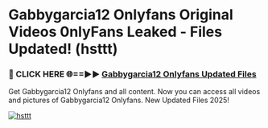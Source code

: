 # Gabbygarcia12 Onlyfans Original Videos 0nlyFans Leaked - Files Updated! (hsttt)

<h3>🔴 CLICK HERE 🌐==►► <a href="https://tinyurl.com/ehrbuxhb" rel="nofollow">Gabbygarcia12 Onlyfans Updated Files</a></h3>

Get Gabbygarcia12 Onlyfans and all content. Now you can access all videos and pictures of Gabbygarcia12 Onlyfans. New Updated Files 2025!

[![hsttt](https://i.imgur.com/lVYEuWS.gif)](https://tinyurl.com/ehrbuxhb)
